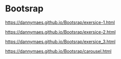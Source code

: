 # Bootsrap
https://dannymaes.github.io/Bootsrap/exersice-1.html 

https://dannymaes.github.io/Bootsrap/exersice-2.html

https://dannymaes.github.io/Bootsrap/exersice_3.html

https://dannymaes.github.io/Bootsrap/carousel.html

